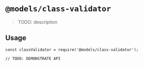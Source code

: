 # `@models/class-validator`

> TODO: description

## Usage

```
const classValidator = require('@models/class-validator');

// TODO: DEMONSTRATE API
```
